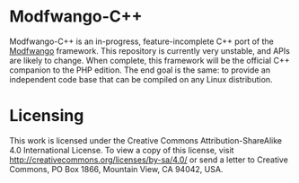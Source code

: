 Modfwango-C++
=============

Modfwango-C++ is an in-progress, feature-incomplete C++ port of the
[Modfwango](http://modfwango.com) framework.  This repository is currently very
unstable, and APIs are likely to change.  When complete, this framework will be
the official C++ companion to the PHP edition.  The end goal is the same: to
provide an independent code base that can be compiled on any Linux distribution.

Licensing
=========

This work is licensed under the Creative Commons Attribution-ShareAlike 4.0
International License. To view a copy of this license, visit
http://creativecommons.org/licenses/by-sa/4.0/ or send a letter to Creative
Commons, PO Box 1866, Mountain View, CA 94042, USA.
